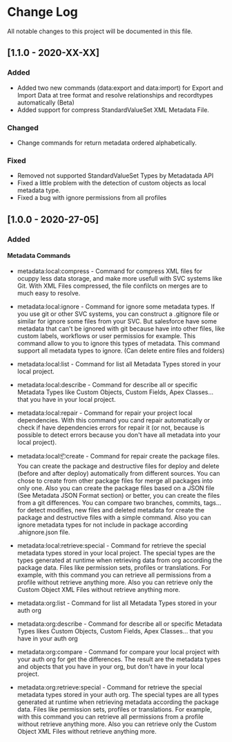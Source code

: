 # Change Log
All notable changes to this project will be documented in this file.

## [1.1.0 - 2020-XX-XX]
### Added
- Added two new commands (data:export and data:import) for Export and Import Data at tree format and resolve relationships and recordtypes automatically (Beta)
- Added support for compress StandardValueSet XML Metadata File. 

### Changed
- Change commands for return metadata ordered alphabetically.

### Fixed
- Removed not supported StandardValueSet Types by Metadatada API
- Fixed a little problem with the detection of custom objects as local metadata type.
- Fixed a bug with ignore permissions from all profiles

## [1.0.0 - 2020-27-05]
### Added
#### Metadata Commands
- metadata:local:compress - Command for compress XML files for ocuppy less data storage, and make more usefull with SVC systems like Git. With XML Files compressed, the file confilcts on merges are to much easy to resolve.

- metadata:local:ignore - Command for ignore some metadata types. If you use git or other SVC systems, you can construct a .gitignore file or similar for ignore some files from your SVC. But salesforce have some metadata that can't be ignored with git because have into other files, like custom labels, workflows or user permissios for example. This command allow to you to ignore this types of metadata. This command support all metadata types to ignore. (Can delete entire files and folders)

- metadata:local:list - Command for list all Metadata Types stored in your local project. 

- metadata:local:describe - Command for describe all or specific Metadata Types like Custom Objects, Custom Fields, Apex Classes... that you have in your local project.

- metadata:local:repair - Command for repair your project local dependencies. With this command you cand repair automatically or check if have dependencies errors for repair it (or not, because is possible to detect errors because you don't have all metadata into your local project).

- metadata:local:package:create - Command for repair create the package files. You can create the package and destructive files for deploy and delete (before and after deploy) automatically from different sources. You can chose to create from other package files for merge all packages into only one. Also you can create the package files based on a JSON file (See Metadata JSON Format section) or better, you can create the files from a git differences. You can compare two branches, commits, tags... for detect modifies, new files and deleted metadata for create the package and destructive files with a simple command. Also you can ignore metadata types for not include in package according .ahignore.json file.

- metadata:local:retrieve:special - Command for retrieve the special metadata types stored in your local project. The special types are the types generated at runtime when retrieving data from org according the package data. Files like permission sets, profiles or translations. For example, with this command you can retrieve all permissions from a profile without retrieve anything more. Also you can retrieve only the Custom Object XML Files without retrieve anything more.

- metadata:org:list - Command for list all Metadata Types stored in your auth org

- metadata:org:describe - Command for describe all or specific Metadata Types likes Custom Objects, Custom Fields, Apex Classes... that you have in your auth org

- metadata:org:compare - Command for compare your local project with your auth org for get the differences. The result are the metadata types and objects that you have in your org, but don't have in your local project.

- metadata:org:retrieve:special - Command for retrieve the special metadata types stored in your auth org. The special types are all types generated at runtime when retrieving metadata according the package data. Files like permission sets, profiles or translations. For example, with this command you can retrieve all permissions from a profile without retrieve anything more. Also you can retrieve only the Custom Object XML Files without retrieve anything more.
